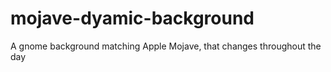 # mojave-dyamic-background
A gnome background matching Apple Mojave, that changes throughout the day
